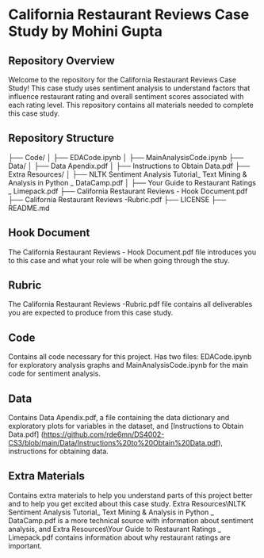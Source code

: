 # California Restaurant Reviews Case Study by Mohini Gupta

## Repository Overview
Welcome to the repository for the California Restaurant Reviews Case Study! This case study uses sentiment analysis to understand factors that influence restaurant rating and overall sentiment scores associated with each rating level. This repository contains all materials needed to complete this case study.

## Repository Structure
├── Code/
│   ├── EDACode.ipynb
│   ├── MainAnalysisCode.ipynb
├── Data/
│   ├── Data Apendix.pdf
│   ├── Instructions to Obtain Data.pdf
├── Extra Resources/
│   ├── NLTK Sentiment Analysis Tutorial_ Text Mining & Analysis in Python _ DataCamp.pdf
│   ├── Your Guide to Restaurant Ratings _ Limepack.pdf
├── California Restaurant Reviews - Hook Document.pdf
├── California Restaurant Reviews -Rubric.pdf
├── LICENSE
├── README.md


## Hook Document
The California Restaurant Reviews - Hook Document.pdf file introduces you to this case and what your role will be when going through the stuy.

## Rubric 
The California Restaurant Reviews -Rubric.pdf file contains all deliverables you are expected to produce from this case study.

## Code
Contains all code necessary for this project. Has two files: EDACode.ipynb for exploratory analysis graphs and MainAnalysisCode.ipynb for the main code for sentiment analysis.

## Data
Contains Data Apendix.pdf, a file containing the data dictionary and exploratory plots for variables in the dataset, and [Instructions to Obtain Data.pdf] (https://github.com/rde6mn/DS4002-CS3/blob/main/Data/Instructions%20to%20Obtain%20Data.pdf), instructions for obtaining data.

## Extra Materials
Contains extra materials to help you understand parts of this project better and to help you get excited about this case study. Extra Resources\NLTK Sentiment Analysis Tutorial_ Text Mining & Analysis in Python _ DataCamp.pdf is a more technical source with information about sentiment analysis, and Extra Resources\Your Guide to Restaurant Ratings _ Limepack.pdf contains information about why restaurant ratings are important.
